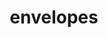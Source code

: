 ---
title: envelopes
permalink: /docs/StandardLibrary#envelopes
parent: Standard Library
has_children: false
nav_order: 3
---